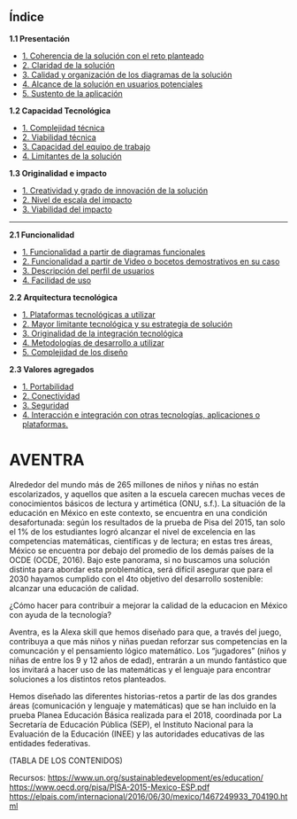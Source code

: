 
## Índice

**1.1 Presentación**

* [1. Coherencia de la solución con el reto planteado](#)
* [2. Claridad de la solución](#)
* [3. Calidad y organización de los diagramas de la solución]()
* [4. Alcance de la solución en usuarios potenciales](#)
* [5. Sustento de la aplicación](#)

**1.2 Capacidad Tecnológica**

* [1. Complejidad técnica]()
* [2. Viabilidad técnica]()
* [3. Capacidad del equipo de trabajo]()
* [4. Limitantes de la solución]()
  
**1.3 Originalidad e impacto**
* [1. Creatividad y grado de innovación de la solución]()
* [2. Nivel de escala del impacto]()
* [3. Viabilidad del impacto]()

***

**2.1 Funcionalidad**
* [1. Funcionalidad a partir de diagramas funcionales]()
* [2. Funcionalidad a partir de Video o bocetos demostrativos en su caso]()
* [3. Descripción del perfil de usuarios]()
* [4. Facilidad de uso]()

**2.2 Arquitectura tecnológica**

* [1. Plataformas tecnológicas a utilizar]()
* [2. Mayor limitante tecnológica y su estrategia de solución]()
* [3. Originalidad de la integración tecnológica]()
* [4. Metodologías de desarrollo a utilizar]()
* [5. Complejidad de los diseño]()

**2.3 Valores agregados**

* [1. Portabilidad]()
* [2. Conectividad]()
* [3. Seguridad]()
* [4. Interacción e integración con otras tecnologías, aplicaciones o plataformas.]()

# AVENTRA 

Alrededor del mundo más de 265 millones de niños y niñas no están escolarizados, y aquellos que asiten a la escuela carecen muchas veces de conocimientos básicos de lectura y artimética (ONU, s.f.). La situación de la educación en México en este contexto, se encuentra en una condición desafortunada: según los resultados de la prueba de Pisa del 2015, tan solo el 1% de los estudiantes logró alcanzar el nivel de excelencia en las competencias matemáticas, científicas y de lectura; en estas tres áreas, México se encuentra por debajo del promedio de los demás países de la OCDE (OCDE, 2016). Bajo este panorama, si no buscamos una solución distinta para abordar esta problemática, será difícil asegurar que para el 2030 hayamos cumplido con el 4to objetivo del desarrollo sostenible: alcanzar una educación de calidad. 

¿Cómo hacer para contribuir a mejorar la calidad de la educacion en México con ayuda de la tecnología? 


Aventra, es la Alexa skill que hemos diseñado para que, a través del juego, contribuya a que más niños y niñas puedan reforzar sus competencias en la comuncación y el pensamiento lógico matemático. Los “jugadores” (niños y niñas de entre los 9 y 12 años de edad), entrarán a un mundo fantástico que los invitará a hacer uso de las matemáticas y el lenguaje para encontrar soluciones a los distintos retos planteados.

Hemos diseñado las diferentes historias-retos a partir de las dos grandes áreas (comunicación y lenguaje y matemáticas) que se han incluido en la prueba Planea Educación Básica realizada para el 2018, coordinada por La Secretaría de Educación Pública (SEP), el Instituto Nacional para la Evaluación de la Educación (INEE) y las autoridades educativas de las entidades federativas.  


(TABLA DE LOS CONTENIDOS)






Recursos:
https://www.un.org/sustainabledevelopment/es/education/
https://www.oecd.org/pisa/PISA-2015-Mexico-ESP.pdf
https://elpais.com/internacional/2016/06/30/mexico/1467249933_704190.html
